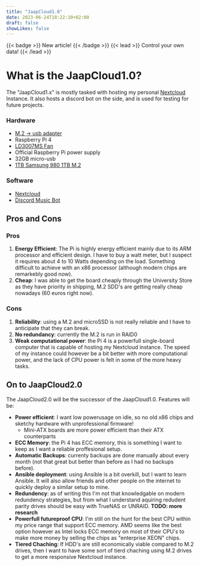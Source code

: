 ```yaml
---
title: "JaapCloud1.0"
date: 2023-06-24T18:22:10+02:00
draft: false
showLikes: false
---
```

{{< badge >}}
New article!
{{< /badge >}}
{{< lead >}}
Control your own data!
{{< /lead >}}
# What is the JaapCloud1.0?
The "JaapCloud1.x" is mostly tasked with hosting my personal [Nextcloud](https://nextcloud.com/) Instance. It also hosts a discord bot on the side, and is used for testing for future projects.

### Hardware
* [M.2 -> usb adapter ](https://www.amazon.com/SSK-Aluminum-Enclosure-Adapter-External/dp/B07MNFH1PX/ref=sr_1_3?keywords=m.2+nvme+usb&qid=1683194236&sr=8-3)
* Raspberry Pi 4
* [LD3007MS Fan](https://nl.aliexpress.com/item/4001026649515.html?spm=a2g0o.order_list.order_list_main.5.5c7b79d2a24yBR&gatewayAdapt=glo2nld)
* Official Raspberry Pi power supply
* 32GB micro-usb
* [1TB Samsung 980 1TB M.2](https://tweakers.net/pricewatch/1663016/samsung-980-1tb.html)


### Software
* [Nextcloud](https://nextcloud.com/)
* [Discord Music Bot](https://github.com/jagrosh/MusicBot)


## Pros and Cons
### Pros
 1. **Energy Efficient**: The Pi is highly energy efficient mainly due to its ARM processor and efficient design. I have to buy a watt meter, but I suspect it requires about 4 to 10 Watts depending on the load. Something difficult to achieve with an x86 processor (although modern chips are remarkebly good now).
 2. **Cheap**: I was able to get the board cheaply through the University Store as they have priority in shipping, M.2 SDD's are getting really cheap nowadays (60 euros right now).
### Cons
 1. **Reliability**: using a M.2 and microSSD is not really reliable and I have to anticipate that they can break.
 2. **No redundancy**: currently the M.2 is run in RAID0
 3. **Weak computational power**: the Pi 4 is a powerfull single-board computer that is capable of hosting my Nextcloud instance. The speed of my instance could however be a bit better with more computational power, and the lack of CPU power is felt in some of the more heavy tasks.
## On to JaapCloud2.0

The JaapCloud2.0 will be the successor of the JaapCloud1.0. 
Features will be:

* **Power efficient**: I want low powerusage on idle, so no old x86 chips and sketchy hardware with unprofessional firmware!
  * Mini-ATX boards are more power efficient than their ATX counterparts
* **ECC Memory**: the Pi 4 has ECC memory, this is something I want to keep as I want a reliable proffesional setup.
* **Automatic Backups**: currenty backups are done manually about every month (not that great but better than before as I had no backups before).
* **Ansible deployment**: using Ansible is a bit overkill, but I want to learn Ansible. It will also allow friends and other people on the internet to quickly deploy a similar setup to mine. 
* **Redundency**: as of writing this I'm not that knowledgable on modern redundency strategies, but from what I understand aquiring redudent parity drives should be easy with TrueNAS or UNRAID. **TODO: more research**
* **Powerfull futureproof CPU**: I'm still on the hunt for the best CPU within my price range that support ECC memory. AMD seems like the best option however as Intel locks ECC memory on most of their CPU's to make more money by selling the chips as "enterprise XEON" chips.
* **Tiered Chaching**: If HDD's are still economically viable compared to M.2 drives, then I want to have some sort of tierd chaching using M.2 drives to get a more responsive Nextcloud instance.
<!-- https://blowfish.page/docs/shortcodes/#button -->

<!-- ![Alt text](image.jpg "Image caption") -->
<!-- {{< alert >}}
**Warning!** This action is destructive!
{{< /alert >}}

{{< alert "twitter" >}}
Don't forget to [follow me](https://twitter.com/nunocoracao) on Twitter.
{{< /alert >}}

{{< alert icon="fire" cardColor="#e63946" iconColor="#1d3557" textColor="#f1faee" >}}
This is an error!
{{< /alert >}}

{{< article link="/projects/jaapcloud/" >}} -->
<!-- {{< carousel images="{gallery/03.jpg, gallery/01.jpg, gallery/02.jpg, gallery/04.jpg}" >}} -->
<!-- {{< github repo="nunocoracao/blowfish" >}} -->
<!-- {{< gitlab projectID="278964" >}} -->
<!-- {{< icon "github" >}} -->

